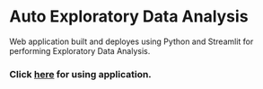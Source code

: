 # Auto Exploratory Data Analysis

Web application built and deployes using Python and Streamlit for performing Exploratory Data Analysis.

### Click [here](https://docs.streamlit.io/en/stable/streamlit_configuration.html#set-configuration-options) for using application.

